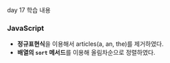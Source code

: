 day 17 학습 내용



### JavaScript

- **정규표현식**을 이용해서 articles(a, an, the)를 제거하였다.
- **배열의 `sort` 메서드**를 이용해 올림차순으로 정렬하였다.

